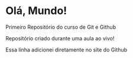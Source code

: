 # Olá, Mundo!
 Primeiro Repositório do curso de Git e Github

 Repositório criado durante uma aula ao vivo!

Essa linha adicionei diretamente no site do Github

